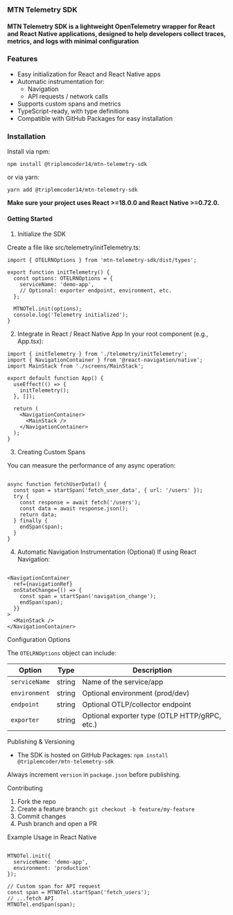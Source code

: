 ### MTN Telemetry SDK

#### MTN Telemetry SDK is a lightweight OpenTelemetry wrapper for React and React Native applications, designed to help developers collect traces, metrics, and logs with minimal configuration

### Features

* Easy initialization for React and React Native apps
* Automatic instrumentation for:
  * Navigation
  * API requests / network calls
* Supports custom spans and metrics
* TypeScript-ready, with type definitions
* Compatible with GitHub Packages for easy installation


### Installation

Install via npm:

``npm install @triplemcoder14/mtn-telemetry-sdk
``

or via yarn:

``yarn add @triplemcoder14/mtn-telemetry-sdk
``

**Make sure your project uses React >=18.0.0 and React Native >=0.72.0.**

#### Getting Started

1.  Initialize the SDK

Create a file like src/telemetry/initTelemetry.ts:

```import { MTNOTel } from 'mtn-telemetry-sdk';
import { OTELRNOptions } from 'mtn-telemetry-sdk/dist/types';

export function initTelemetry() {
  const options: OTELRNOptions = {
    serviceName: 'demo-app',
    // Optional: exporter endpoint, environment, etc.
  };

  MTNOTel.init(options);
  console.log('Telemetry initialized');
}
```

2. Integrate in React / React Native App
In your root component (e.g., App.tsx):

```import React, { useEffect } from 'react';
import { initTelemetry } from './telemetry/initTelemetry';
import { NavigationContainer } from '@react-navigation/native';
import MainStack from './screens/MainStack';

export default function App() {
  useEffect(() => {
    initTelemetry();
  }, []);

  return (
    <NavigationContainer>
      <MainStack />
    </NavigationContainer>
  );
}
```

3. Creating Custom Spans

You can measure the performance of any async operation:

```import { startSpan, endSpan } from 'mtn-telemetry-sdk';

async function fetchUserData() {
  const span = startSpan('fetch_user_data', { url: '/users' });
  try {
    const response = await fetch('/users');
    const data = await response.json();
    return data;
  } finally {
    endSpan(span);
  }
}
```

4. Automatic Navigation Instrumentation (Optional)
If using React Navigation:

```const navigationRef = useNavigationContainerRef();

<NavigationContainer
  ref={navigationRef}
  onStateChange={() => {
    const span = startSpan('navigation_change');
    endSpan(span);
  }}
>
  <MainStack />
</NavigationContainer>
```


Configuration Options

The ``OTELRNOptions`` object can include:

| Option        | Type   | Description                                   |
| ------------- | ------ | --------------------------------------------- |
| `serviceName` | string | Name of the service/app                       |
| `environment` | string | Optional environment (prod/dev)               |
| `endpoint`    | string | Optional OTLP/collector endpoint              |
| `exporter`    | string | Optional exporter type (OTLP HTTP/gRPC, etc.) |


Publishing & Versioning
* The SDK is hosted on GitHub Packages:
``npm install @triplemcoder/mtn-telemetry-sdk``

Always increment ``version`` in ``package.json`` before publishing.

Contributing
1. Fork the repo
2. Create a feature branch:
   ``git checkout -b feature/my-feature``
3. Commit changes
4. Push branch and open a PR

Example Usage in React Native

```import { MTNOTel } from 'mtn-telemetry-sdk';

MTNOTel.init({
  serviceName: 'demo-app',
  environment: 'production'
});

// Custom span for API request
const span = MTNOTel.startSpan('fetch_users');
// ...fetch API
MTNOTel.endSpan(span);
```




